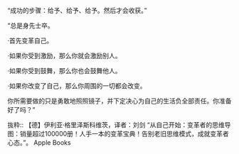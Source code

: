 “成功的步骤：给予、给予、给予。然后才会收获。”

“总是身先士卒。

·首先变革自己。

·如果你受到激励，那么你就会激励别人。

·如果你受到鼓舞，那么你也会鼓舞他人。

·如果你改变了自己，那么你周围的一切都会改变。

你所需要做的只是勇敢地照照镜子，并下定决心为自己的生活负全部责任。你准备好了吗？”

抜粋:: 【德】伊利亚·格里泽斯科维茨，译者：刘剑  “从自己开始：变革者的思维导图：销量超过100000册！人手一本的变革宝典！告别老旧思维模式，成就变革者心态。”。 Apple Books  
